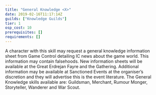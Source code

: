 ```yaml
---
title: "General Knowledge <X>"
date: 2019-02-16T11:17:14Z
guilds: ["Knowledge Guilds"]
tier: 1
osp_cost: 10
prerequisites: []
requirements: []
---
```

A character with this skill may request a general knowledge information sheet from Game Control detailing IC news about the game world. This information may contain falsehoods. New information sheets will be available at the Great Erdrejan Fayre and the Gathering. Additional information may be available at Sanctioned Events at the organiser’s discretion and they will advertise this is the event literature. The General Knowledge skills available are: Guildsman, Merchant, Rumour Monger, Storyteller, Wanderer and War Scout.